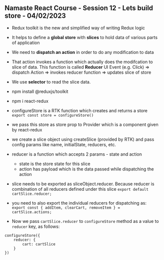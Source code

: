 ## Namaste React Course - Session 12 - Lets build store - 04/02/2023
- Redux toolkit is the new and simplified way of writing Redux logic
- It helps to define a **global store** with **slices** to hold data of various parts of application
- We need to **dispatch an action** in order to do any modification to data
- That action invokes a function which actually does the modifcation to slice of data. This function is called **Reducer**
UI Event (e.g. Click) => dispatch Action => invokes reducer function => updates slice of store
- We use **selector** to read the slice data.
- npm install @reduxjs/toolkit
- npm i react-redux

- configureStore is a RTK function which creates and returns a store
```export const store = configureStore()```
- we pass this store as store prop to Provider which is a component given by react-redux
- we create a slice object using createSlice (provided by RTK) and pass config params like name, initialState, reducers, etc.
- reducer is a function which accepts 2 params - state and action
    - state is the store state for this slice
    - action has payload which is the data passed while dispatching the action
- slice needs to be exported as sliceObject.reducer. Because reducer is combination of all reducers defined under this slice
```export default cartSlice.reducer;```
- you need to also export the individual reducers for dispatching as:
```export const { addItem, clearCart, removeItem } = cartSlice.actions;```
- Now we pass ```cartSlice.reducer``` to ```configureStore``` method as a value to ```reducer``` key, as follows:
```
configureStore({
    reducer: {
        cart: cartSlice
    }
})
```
